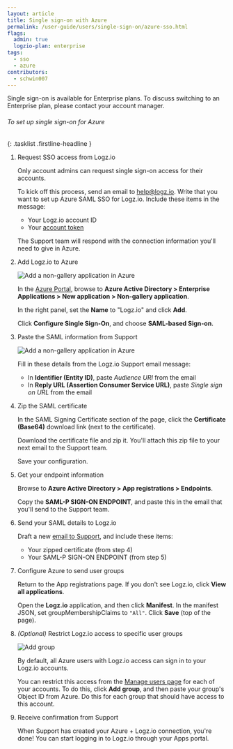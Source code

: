 ```yaml
---
layout: article
title: Single sign-on with Azure
permalink: /user-guide/users/single-sign-on/azure-sso.html
flags:
  admin: true
  logzio-plan: enterprise
tags:
  - sso
  - azure
contributors:
  - schwin007
---
```


Single sign-on is available for Enterprise plans.
To discuss switching to an Enterprise plan, please contact your account manager.

###### To set up single sign-on for Azure

{: .tasklist .firstline-headline }
1.  Request SSO access from Logz.io

    <div class="info-box note">
      Only account admins can request single sign-on access for their accounts.
    </div>

    To kick off this process, send an email to [help@logz.io](mailto:help@logz.io).
    Write that you want to set up Azure SAML SSO for Logz.io.
    Include these items in the message:

    * Your Logz.io account ID
    * Your [account token](https://app.logz.io/#/dashboard/settings/manage-accounts)

    The Support team will respond with the connection information you'll need to give in Azure.

2.  Add Logz.io to Azure

    ![Add a non-gallery application in Azure]({{site.baseurl}}/images/sso-providers/azure/add-your-own-application.png)

    In the [Azure Portal](https://portal.azure.com/), browse to **Azure Active Directory  > Enterprise Applications > New application > Non-gallery application**.

    In the right panel, set the **Name** to "Logz.io" and click **Add**.

    Click **Configure Single Sign-On**, and choose **SAML-based Sign-on**.

3.  Paste the SAML information from Support

    ![Add a non-gallery application in Azure]({{site.baseurl}}/images/sso-providers/azure/configure-single-sign-on.png)

    Fill in these details from the Logz.io Support email message:

    * In **Identifier (Entity ID)**, paste _Audience URI_ from the email
    * In **Reply URL (Assertion Consumer Service URL)**, paste _Single sign on URL_ from the email

4.  Zip the SAML certificate

    In the SAML Signing Certificate section of the page, click the **Certificate (Base64)** download link (next to the certificate).

    Download the certificate file and zip it.
    You'll attach this zip file to your next email to the Support team.

    Save your configuration.

5.  Get your endpoint information

    Browse to **Azure Active Directory > App registrations > Endpoints**.

    Copy the **SAML-P SIGN-ON ENDPOINT**, and paste this in the email that you'll send to the Support team.

    <!-- TODO instructions for retrieving username object ID and groupname object ID -->

6.  Send your SAML details to Logz.io

    Draft a new [email to Support](mailto:help@logz.io), and include these items:

    * Your zipped certificate (from step 4)
    * Your SAML-P SIGN-ON ENDPOINT (from step 5)

    <!-- TODO username object ID and groupname object ID -->

7.  Configure Azure to send user groups

    Return to the App registrations page.
    If you don't see Logz.io, click **View all applications**.

    Open the **Logz.io** application, and then click **Manifest**.
    In the manifest JSON, set groupMembershipClaims to `"All"`.
    Click **Save** (top of the page).

8.  _(Optional)_ Restrict Logz.io access to specific user groups

    ![Add group]({{site.baseurl}}/images/access-and-authentication/sso--manage-groups.png)

    By default, all Azure users with Logz.io access can sign in to your Logz.io accounts.

    You can restrict this access from the [Manage users page](https://app.logz.io/#/dashboard/settings/manage-users) for each of your accounts.
    To do this, click **Add group**, and then paste your group's Object ID from Azure.
    Do this for each group that should have access to this account.

9.  Receive confirmation from Support

    When Support has created your Azure + Logz.io connection, you're done!
    You can start logging in to Logz.io through your Apps portal.
